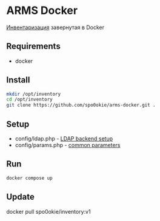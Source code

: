 # ARMS Docker
[Инвентаризация](https://github.com/spo0okie/arms_inventory) завернутая в Docker

## Requirements
  * docker

## Install
```bash
mkdir /opt/inventory
cd /opt/inventory
git clone https://github.com/spo0okie/arms-docker.git .
```

## Setup
  * config/ldap.php - [LDAP backend setup](https://wiki.reviakin.net/%D0%B8%D0%BD%D0%B2%D0%B5%D0%BD%D1%82%D0%B0%D1%80%D0%B8%D0%B7%D0%B0%D1%86%D0%B8%D1%8F:%D0%BD%D0%B0%D1%81%D1%82%D1%80%D0%BE%D0%B9%D0%BA%D0%B0#ldap_backend)
  * config/params.php - [common parameters](https://wiki.reviakin.net/%D0%B8%D0%BD%D0%B2%D0%B5%D0%BD%D1%82%D0%B0%D1%80%D0%B8%D0%B7%D0%B0%D1%86%D0%B8%D1%8F:%D0%BD%D0%B0%D1%81%D1%82%D1%80%D0%BE%D0%B9%D0%BA%D0%B0#params)

## Run
```bash
docker compose up
```

## Update
docker pull spo0okie/inventory:v1

